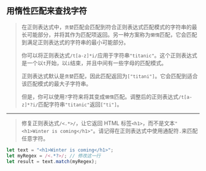 ## 用惰性匹配来查找字符

> 在正则表达式中，`贪婪`匹配会匹配到符合正则表达式匹配模式的字符串的最长可能部分，并将其作为匹配项返回。另一种方案称为`懒惰`匹配，它会匹配到满足正则表达式的字符串的最小可能部分。
>
> 你可以将正则表达式`/t[a-z]*i/`应用于字符串`"titanic"`。这个正则表达式是一个以`t`开始，以`i`结束，并且中间有一些字母的匹配模式。
>
> 正则表达式默认是`贪婪`匹配，因此匹配返回为`["titani"]`。它会匹配到适合该匹配模式的最大子字符串。
>
> 但是，你可以使用`?`字符来将其变成`懒惰`匹配。调整后的正则表达式`/t[a-z]*?i/`匹配字符串`"titanic"`返回`["ti"]`。

---

> 修复正则表达式`/<.*>/`，让它返回 HTML 标签`<h1>`，而不是文本`"<h1>Winter is coming</h1>"`。请记得在正则表达式中使用通配符`.`来匹配任意字符。

```js
let text = "<h1>Winter is coming</h1>";
let myRegex = /<.*?>/; // 修改这一行
let result = text.match(myRegex);
```

